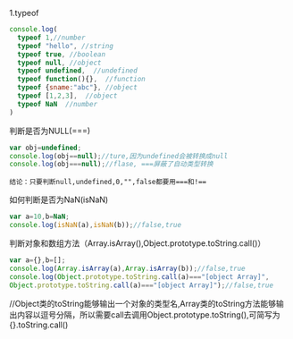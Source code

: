 1.typeof
```javascript
console.log(
  typeof 1,//number
  typeof "hello", //string
  typeof true, //boolean
  typeof null, //object
  typeof undefined,  //undefined
  typeof function(){},  //function
  typeof {sname:"abc"}, //object
  typeof [1,2,3],  //object
  typeof NaN  //number
)
```

判断是否为NULL(===)
```javascript
var obj=undefined;
console.log(obj==null);//ture,因为undefined会被转换成null
console.log(obj===null);//flase, ===屏蔽了自动类型转换
```
    结论：只要判断null,undefined,0,"",false都要用===和!==
如何判断是否为NaN(isNaN)
```javascript
var a=10,b=NaN;
console.log(isNaN(a),isNaN(b));//false,true
```
判断对象和数组方法（Array.isArray(),Object.prototype.toString.call()）
```javascript
var a={},b=[];
console.log(Array.isArray(a),Array.isArray(b));//false,true
console.log(Object.prototype.toString.call(a)==="[object Array]", 
Object.prototype.toString.call(a)==="[object Array]");//false,true
```
//Object类的toString能够输出一个对象的类型名,Array类的toString方法能够输出内容以逗号分隔，所以需要call去调用Object.prototype.toString(),可简写为{}.toString.call()
